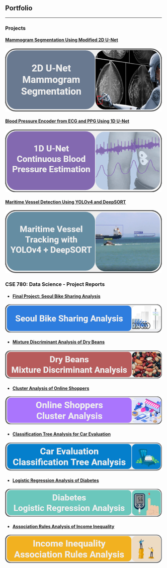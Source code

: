 ## Portfolio

---

### Projects 

#### [Mammogram Segmentation Using Modified 2D U-Net](/SegNet.md)
[<img src="images/Mamo.png?raw=true"/>](/SegNet.md)

#### [Blood Pressure Encoder from ECG and PPG Using 1D U-Net](/BPUnet.md)
[<img src="images/BP.png?raw=true"/>](/BPUnet.md)

#### [Maritime Vessel Detection Using YOLOv4 and DeepSORT](/BoatID.md)
[<img src="images/BoatID.png?raw=true"/>](/BoatID.md)

<!---
---
[Project 2 Title](/pdf/sample_presentation.pdf)
<img src="images/dummy_thumbnail.jpg?raw=true"/>

---
[Project 3 Title](http://example.com/)
<img src="images/dummy_thumbnail.jpg?raw=true"/>

---

--->

### CSE 780: Data Science - Project Reports

- #### [Final Project: Seoul Bike Sharing Analysis](/pdf/CSE780/CSE780_Final_Project.pdf)
[<img src="images/Bike.png?raw=true"/>](/pdf/CSE780/CSE780_Final_Project.pdf)
- #### [Mixture Discriminant Analysis of Dry Beans](/pdf/CSE780/CSE780_Assignment_5.pdf)
[<img src="images/Bean.png?raw=true"/>](/pdf/CSE780/CSE780_Assignment_5.pdf)
- #### [Cluster Analysis of Online Shoppers](/pdf/CSE780/CSE780_Assignment_4.pdf)
[<img src="images/Shop.png?raw=true"/>](/pdf/CSE780/CSE780_Assignment_4.pdf)
- #### [Classification Tree Analysis for Car Evaluation](/pdf/CSE780/CSE780_Assignment_3.pdf)
[<img src="images/Car.png?raw=true"/>](/pdf/CSE780/CSE780_Assignment_3.pdf)
- #### [Logistic Regression Analysis of Diabetes](/pdf/CSE780/CSE780_Assignment_2.pdf)
[<img src="images/Diabetes.png?raw=true"/>](/pdf/CSE780/CSE780_Assignment_2.pdf)
- #### [Association Rules Analysis of Income Inequality](/pdf/CSE780/CSE780_Assignment_1.pdf)
[<img src="images/Income.png?raw=true"/>](/pdf/CSE780/CSE780_Assignment_1.pdf)
